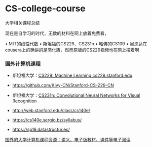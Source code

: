 # CS-college-course
大学相关课程总结

现在是自学习的时代，无数的材料在网上放着免费看，

• MIT的线性代数
• 斯坦福的CS229、CS231n
• 哈佛的CS109
• 吴恩达在cousera上的确讲的是简化版，然而原版的CS229视频也在网上摆着啊

### 国外计算机课程

* 斯坦福大学：[CS229: Machine Learning cs229.stanford.edu](http://cs229.stanford.edu/)
 * https://github.com/Kivy-CN/Stanford-CS-229-CN

* 斯坦福大学：[CS231n: Convolutional Neural Networks for Visual Recognition](http://cs231n.stanford.edu/)



* http://web.stanford.edu/class/cs140e/

* https://cs140e.sergio.bz/syllabus/

* https://sp19.datastructur.es/




 [国外的大学计算机课程资源：讲义、电子版教材、课件等电子阅读](https://www.bilibili.com/read/cv1734226/)
